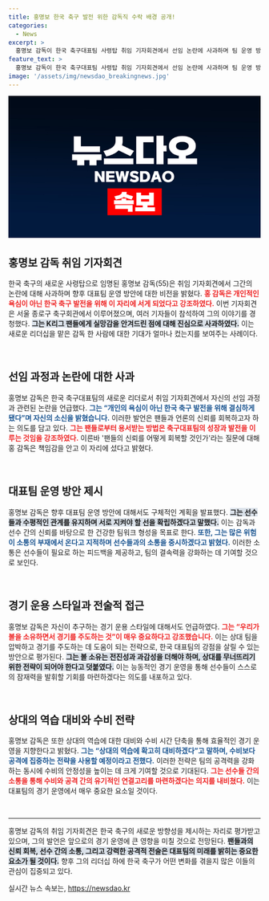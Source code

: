 ```yaml
---
title: 홍명보 한국 축구 발전 위한 감독직 수락 배경 공개!
categories:
  - News
excerpt: >
  홍명보 감독이 한국 축구대표팀 사령탑 취임 기자회견에서 선임 논란에 사과하며 팀 운영 방안을 밝혔다. “팬들의 실망을 씻어내겠다”는 그의 다짐과 함께, 볼 소유를 통한 공격적인 경기 운영을 예고했다.
feature_text: >
  홍명보 감독이 한국 축구대표팀 사령탑 취임 기자회견에서 선임 논란에 사과하며 팀 운영 방안을 밝혔다. “팬들의 실망을 씻어내겠다”는 그의 다짐과 함께, 볼 소유를 통한 공격적인 경기 운영을 예고했다.
image: '/assets/img/newsdao_breakingnews.jpg'
---
```


<p><img src="/assets/img/newsdao_breakingnews.jpg" alt="cryptoinkorea 속보" /></p>

<h2 data-ke-size="size26">홍명보 감독 취임 기자회견</h2>

<p data-ke-size="size16">한국 축구의 새로운 사령탑으로 임명된 홍명보 감독(55)은 취임 기자회견에서 그간의 논란에 대해 사과하며 향후 대표팀 운영 방안에 대한 비전을 밝혔다. <b><span style="color: #ee2323;">홍 감독은 개인적인 욕심이 아닌 한국 축구 발전을 위해 이 자리에 서게 되었다고 강조하였다.</span></b> 이번 기자회견은 서울 종로구 축구회관에서 이루어졌으며, 여러 기자들이 참석하여 그의 이야기를 경청했다. <b><span style="background-color: #21538527;">그는 K리그 팬들에게 실망감을 안겨드린 점에 대해 진심으로 사과하였다.</span></b> 이는 새로운 리더십을 맡은 감독 한 사람에 대한 기대가 얼마나 컸는지를 보여주는 사례이다.</p>

<p data-ke-size="size16">&nbsp;</p>

<h2 data-ke-size="size26">선임 과정과 논란에 대한 사과</h2>

<p data-ke-size="size16">홍명보 감독은 한국 축구대표팀의 새로운 리더로서 취임 기자회견에서 자신의 선임 과정과 관련된 논란을 언급했다. <b><span style="color: #1a5490;">그는 “개인의 욕심이 아닌 한국 축구 발전을 위해 결심하게 됐다”며 자신의 소신을 밝혔습니다.</span></b> 이러한 발언은 팬들과 언론의 신뢰를 회복하고자 하는 의도를 담고 있다. <b><span style="color: #ee2323;">그는 팬들로부터 용서받는 방법은 축구대표팀의 성장과 발전을 이루는 것임을 강조하였다.</span></b> 이른바 '팬들의 신뢰를 어떻게 회복할 것인가'라는 질문에 대해 홍 감독은 책임감을 안고 이 자리에 섰다고 밝혔다.</p>

<p data-ke-size="size16">&nbsp;</p>

<h2 data-ke-size="size26">대표팀 운영 방안 제시</h2>

<p data-ke-size="size16">홍명보 감독은 향후 대표팀 운영 방안에 대해서도 구체적인 계획을 발표했다. <b><span style="background-color: #21538527;">그는 선수들과 수평적인 관계를 유지하며 서로 지켜야 할 선을 확립하겠다고 말했다.</span></b> 이는 감독과 선수 간의 신뢰를 바탕으로 한 건강한 팀워크 형성을 목표로 한다. <b><span style="color: #1a5490;">또한, 그는 많은 위험이 소통의 부재에서 온다고 지적하며 선수들과의 소통을 중시하겠다고 밝혔다.</span></b> 이러한 소통은 선수들이 필요로 하는 피드백을 제공하고, 팀의 결속력을 강화하는 데 기여할 것으로 보인다.</p>

<p data-ke-size="size16">&nbsp;</p>

<h2 data-ke-size="size26">경기 운용 스타일과 전술적 접근</h2>

<p data-ke-size="size16">홍명보 감독은 자신이 추구하는 경기 운용 스타일에 대해서도 언급하였다. <b><span style="color: #ee2323;">그는 “우리가 볼을 소유하면서 경기를 주도하는 것”이 매우 중요하다고 강조했습니다.</span></b> 이는 상대 팀을 압박하고 경기를 주도하는 데 도움이 되는 전략으로, 한국 대표팀의 강점을 살릴 수 있는 방안으로 평가된다. <b><span style="background-color: #21538527;">그는 볼 소유는 전진성과 과감성을 더해야 하며, 상대를 무너뜨리기 위한 전략이 되어야 한다고 덧붙였다.</span></b> 이는 능동적인 경기 운영을 통해 선수들이 스스로의 잠재력을 발휘할 기회를 마련하겠다는 의도를 내포하고 있다.</p>

<p data-ke-size="size16">&nbsp;</p>

<h2 data-ke-size="size26">상대의 역습 대비와 수비 전략</h2>

<p data-ke-size="size16">홍명보 감독은 또한 상대의 역습에 대한 대비와 수비 시간 단축을 통해 효율적인 경기 운영을 지향한다고 밝혔다. <b><span style="color: #1a5490;">그는 “상대의 역습에 확고히 대비하겠다”고 말하며, 수비보다 공격에 집중하는 전략을 사용할 예정이라고 전했다.</span></b> 이러한 전략은 팀의 공격력을 강화하는 동시에 수비의 안정성을 높이는 데 크게 기여할 것으로 기대된다. <b><span style="color: #ee2323;">그는 선수들 간의 소통을 통해 수비와 공격 간의 유기적인 연결고리를 마련하겠다는 의지를 내비쳤다.</span></b> 이는 대표팀의 경기 운영에서 매우 중요한 요소일 것이다.</p>

<p data-ke-size="size16">&nbsp;</p>

<hr>

<p data-ke-size="size16">홍명보 감독의 취임 기자회견은 한국 축구의 새로운 방향성을 제시하는 자리로 평가받고 있으며, 그의 발언은 앞으로의 경기 운영에 큰 영향을 미칠 것으로 전망된다. <b><span style="background-color: #21538527;">팬들과의 신뢰 회복, 선수 간의 소통, 그리고 강력한 공격적 전술은 대표팀의 미래를 밝히는 중요한 요소가 될 것이다.</span></b> 향후 그의 리더십 하에 한국 축구가 어떤 변화를 겪을지 많은 이들의 관심이 집중되고 있다.</p>
실시간 뉴스 속보는, <a href="https://newsdao.kr" rel="dofollow">https://newsdao.kr</a>


